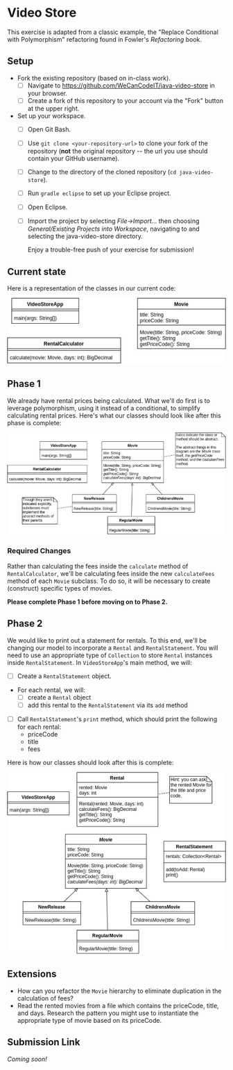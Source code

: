 # Video Store

This exercise is adapted from a classic example, the "Replace Conditional with Polymorphism" refactoring found in Fowler's *Refactoring* book.

## Setup

- Fork the existing repository (based on in-class work).
    - [ ] Navigate to https://github.com/WeCanCodeIT/java-video-store in your browser.
    - [ ] Create a fork of this repository to your account via the "Fork" button at the upper right.
- Set up your workspace.
    - [ ] Open Git Bash.
    - [ ] Use `git clone <your-repository-url>` to clone your fork of the repository (**not** the original repository -- the url you use should contain your GitHub username).
    - [ ] Change to the directory of the cloned repository (`cd java-video-store`).
    - [ ] Run `gradle eclipse` to set up your Eclipse project.
    - [ ] Open Eclipse.
    - [ ] Import the project by selecting *File->Import…* then choosing *General/Existing Projects into Workspace*, navigating to and selecting the java-video-store directory.

        Enjoy a trouble-free push of your exercise for submission!

## Current state

Here is a representation of the classes in our current code:

![Classes before refactoring](video-store/before-refactoring.png)

## Phase 1

We already have rental prices being calculated. What we'll do first is to leverage polymorphism, using it instead of a conditional, to simplify calculating rental prices. Here's what our classes should look like after this phase is complete:

![Classes after Movie subclass creation](video-store/after-movie-subclasses.png)

### Required Changes

Rather than calculating the fees inside the `calculate` method of `RentalCalculator`, we'll be calculating fees inside the new `calculateFees` method of each `Movie` subclass. To do so, it will be necessary to create (construct) specific types of movies.

**Please complete Phase 1 before moving on to Phase 2.**

## Phase 2

We would like to print out a statement for rentals. To this end, we'll be changing our model to incorporate a `Rental` and `RentalStatement`. You will need to use an appropriate type of `Collection` to store `Rental` instances inside `RentalStatement`. In `VideoStoreApp`'s main method, we will:

- [ ] Create a `RentalStatement` object.
- For each rental, we will:
    - [ ] create a `Rental` object
    - [ ] add this rental to the `RentalStatement` via its `add` method
- [ ] Call `RentalStatement`'s `print` method, which should print the following for each rental:
    - priceCode
    - title
    - fees

Here is how our classes should look after this is complete:

![Classes after rental statement changes](video-store/after-rental-statement.png)

## Extensions

- How can you refactor the `Movie` hierarchy to eliminate duplication in the calculation of fees?
- Read the rented movies from a file which contains the priceCode, title, and days. Research the pattern you might use to instantiate the appropriate type of movie based on its priceCode.

## Submission Link

*Coming soon!*